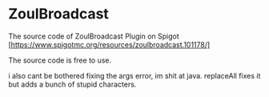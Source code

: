 # ZoulBroadcast
The source code of ZoulBroadcast Plugin on Spigot [https://www.spigotmc.org/resources/zoulbroadcast.101178/]

The source code is free to use.

i also cant be bothered fixing the args error, im shit at java. replaceAll fixes it but adds a bunch of stupid characters.

